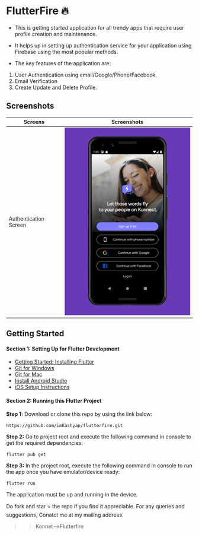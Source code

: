# FlutterFire 🔥

* This is getting started application for all trendy apps that require user profile creation and maintenance.
* It helps up in setting up authentication service for your application using Firebase using the most popular methods.


* The key features of the application are:
1) User Authentication using email/Google/Phone/Facebook.
2) Email Verification
3) Create Update and Delete Profile.


## Screenshots 
 
| Screens | Screenshots |
| --------| ----------- |
| Authentication Screen | <img src="screenshots/login.png" width=400 alt="Authentication Screen">|


## Getting Started

#### Section 1: Setting Up for Flutter Development

* [Getting Started: Installing Flutter](https://flutter.dev/docs/get-started/install)
* [Git for Windows](https://git-scm.com/download/win)
* [Git for Mac](https://desktop.github.com)
* [Install Android Studio](https://developer.android.com/studio/)
* [iOS Setup Instructions](https://flutter.dev/docs/get-started/install/macos#ios-setup)

#### Section 2: Running this Flutter Project
**Step 1:**
Download or clone this repo by using the link below:

```
https://github.com/imKashyap/flutterfire.git
```
**Step 2:**
Go to project root and execute the following command in console to get the required dependencies: 

``` 
flutter pub get 
```

**Step 3:**
In the project root, execute the following command in console to run the app once you have emulator/device ready: 

``` 
flutter run
```
The application must be up and running in the device.

Do fork and star :star: the repo if you find it appreciable.
For any queries and suggestions, Conatct me at my mailing address.


>> Konnet-->Flutterfire


<!-- | Products Overview Screen | <img src="screenshots/products.png" width=400 alt="Products Overview Screen">|
| Products Detail Screen | <img src="screenshots/details.png" width=400 alt="Products Detail Screen">|
| Cart Screen | <img src="screenshots/cart.png" width=400 alt="Cart Screen">|
| Orders Screen | <img src="screenshots/orders.png" width=400 alt="Orders Screen">|
| Admin's Products Screen | <img src="screenshots/admin.png" width=400 alt="Admin's Products Screen">|
| Edit/Add Products Screen | <img src="screenshots/edit.png" width=400 alt="Edit/Add Products Screen">| -->
